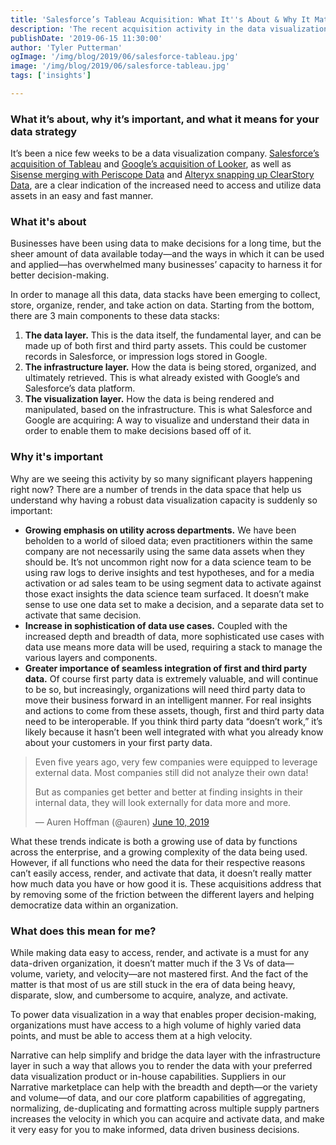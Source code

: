 ```yaml
---
title: 'Salesforce’s Tableau Acquisition: What It''s About & Why It Matters'
description: 'The recent acquisition activity in the data visualization space shows just how important it is for data to be easy to access, render, and activate.'
publishDate: '2019-06-15 11:30:00'
author: 'Tyler Putterman'
ogImage: '/img/blog/2019/06/salesforce-tableau.jpg'
image: '/img/blog/2019/06/salesforce-tableau.jpg'
tags: ['insights']

---
```

### What it’s about, why it’s important, and what it means for your data strategy

  
It’s been a nice few weeks to be a data visualization company. [Salesforce’s acquisition of Tableau](https://www.nytimes.com/2019/06/10/technology/salesforce-tableau-deal.html) and [Google’s acquisition of Looker](https://www.nytimes.com/2019/06/06/technology/google-data-analytics-looker-acquisition.html), as well as [Sisense merging with Periscope Data](https://techcrunch.com/2019/05/14/sisense-acquires-periscope-data-to-build-integrated-data-science-and-analytics-solution/) and [Alteryx snapping up ClearStory Data](https://www.prnewswire.com/news-releases/alteryx-acquires-clearstory-data-to-accelerate-innovation-in-data-science-and-analytics-300825146.html), are a clear indication of the increased need to access and utilize data assets in an easy and fast manner.

### What it's about

Businesses have been using data to make decisions for a long time, but the sheer amount of data available today—and the ways in which it can be used and applied—has overwhelmed many businesses’ capacity to harness it for better decision-making.

In order to manage all this data, data stacks have been emerging to collect, store, organize, render, and take action on data. Starting from the bottom, there are 3 main components to these data stacks:

1.  **The data layer.** This is the data itself, the fundamental layer, and can be made up of both first and third party assets. This could be customer records in Salesforce, or impression logs stored in Google.
2.  **The infrastructure layer.** How the data is being stored, organized, and ultimately retrieved. This is what already existed with Google’s and Salesforce’s data platform.
3.  **The visualization layer.** How the data is being rendered and manipulated, based on the infrastructure. This is what Salesforce and Google are acquiring: A way to visualize and understand their data in order to enable them to make decisions based off of it.

  

### Why it's important

Why are we seeing this activity by so many significant players happening right now? There are a number of trends in the data space that help us understand why having a robust data visualization capacity is suddenly so important:

*   **Growing emphasis on utility across departments.** We have been beholden to a world of siloed data; even practitioners within the same company are not necessarily using the same data assets when they should be. It’s not uncommon right now for a data science team to be using raw logs to derive insights and test hypotheses, and for a media activation or ad sales team to be using segment data to activate against those exact insights the data science team surfaced. It doesn’t make sense to use one data set to make a decision, and a separate data set to activate that same decision.
*   **Increase in sophistication of data use cases.** Coupled with the increased depth and breadth of data, more sophisticated use cases with data use means more data will be used, requiring a stack to manage the various layers and components.
*   **Greater importance of seamless integration of first and third party data.** Of course first party data is extremely valuable, and will continue to be so, but increasingly, organizations will need third party data to move their business forward in an intelligent manner. For real insights and actions to come from these assets, though, first and third party data need to be interoperable. If you think third party data “doesn’t work,” it’s likely because it hasn’t been well integrated with what you already know about your customers in your first party data.

> Even five years ago, very few companies were equipped to leverage external data. Most companies still did not analyze their own data!  
>   
> But as companies get better and better at finding insights in their internal data, they will look externally for data more and more.
> 
> — Auren Hoffman (@auren) [June 10, 2019](https://twitter.com/auren/status/1138129578424094721?ref_src=twsrc%5Etfw)

What these trends indicate is both a growing use of data by functions across the enterprise, and a growing complexity of the data being used. However, if all functions who need the data for their respective reasons can’t easily access, render, and activate that data, it doesn’t really matter how much data you have or how good it is. These acquisitions address that by removing some of the friction between the different layers and helping democratize data within an organization.

### What does this mean for me?

While making data easy to access, render, and activate is a must for any data-driven organization, it doesn’t matter much if the 3 Vs of data—volume, variety, and velocity—are not mastered first. And the fact of the matter is that most of us are still stuck in the era of data being heavy, disparate, slow, and cumbersome to acquire, analyze, and activate.

To power data visualization in a way that enables proper decision-making, organizations must have access to a high volume of highly varied data points, and must be able to access them at a high velocity.

Narrative can help simplify and bridge the data layer with the infrastructure layer in such a way that allows you to render the data with your preferred data visualization product or in-house capabilities. Suppliers in our Narrative marketplace can help with the breadth and depth—or the variety and volume—of data, and our core platform capabilities of aggregating, normalizing, de-duplicating and formatting across multiple supply partners increases the velocity in which you can acquire and activate data, and make it very easy for you to make informed, data driven business decisions.
